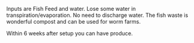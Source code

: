 Inputs are Fish Feed and water. Lose some water in transpiration/evaporation. No need to discharge water. The fish waste is wonderful compost and can be used for worm farms.

Within 6 weeks after setup you can have produce. 